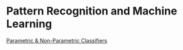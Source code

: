 # Pattern Recognition and Machine Learning

[Parametric & Non-Parametric Classifiers](StatisticClassifiers/README.md)
